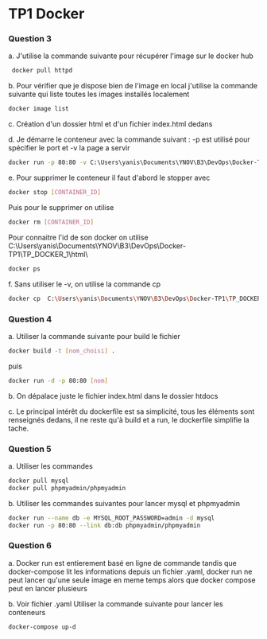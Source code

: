 
# TP1 Docker

### Question 3 
a. J'utilise la commande suivante pour récupérer l'image sur le docker hub
```bash
 docker pull httpd
```

b. Pour vérifier que je dispose bien de l'image en local j'utilise la commande suivante qui liste toutes les images installés localement
```bash
docker image list
```

c. Création d'un dossier html et d'un fichier index.html dedans

d. Je démarre le conteneur avec la commande suivant : -p est utilisé pour spécifier le port et -v la page a servir
```bash 
docker run -p 80:80 -v C:\Users\yanis\Documents\YNOV\B3\DevOps\Docker-TP1\TP_DOCKER_1\html\:/usr/local/apache2/htdocs/ httpd
```

e. Pour supprimer le conteneur il faut d'abord le stopper avec 
```bash
docker stop [CONTAINER_ID]
```
Puis pour le supprimer on utilise 
```bash
docker rm [CONTAINER_ID]
```
Pour connaitre l'id de son docker on utilise  C:\Users\yanis\Documents\YNOV\B3\DevOps\Docker-TP1\TP_DOCKER_1\html\
```bash
docker ps
```

f. Sans utiliser le -v, on utilise la commande cp
```bash
docker cp  C:\Users\yanis\Documents\YNOV\B3\DevOps\Docker-TP1\TP_DOCKER_1\html\index.html [CONTENEUR_ID]:/usr/local/apache2/htdocs
```

### Question 4

a. Utiliser la commande suivante pour build le fichier 
```bash
docker build -t [nom_choisi] .
```
puis
```bash
docker run -d -p 80:80 [nom]
```

b. On dépalace juste le fichier index.html dans le dossier htdocs

c. Le principal intérêt du dockerfile est sa simplicité, tous les éléments sont renseignés dedans, il ne reste qu'à build et a run, le dockerfile simplifie la tache. 

### Question 5 

a. Utiliser les commandes 
```bash
docker pull mysql
docker pull phpmyadmin/phpmyadmin
```

b. Utiliser les commandes suivantes pour lancer mysql et phpmyadmin
```bash
docker run --name db -e MYSQL_ROOT_PASSWORD=admin -d mysql
docker run -p 80:80 --link db:db phpmyadmin/phpmyadmin      
```

### Question 6

a. Docker run est entierement basé en ligne de commande tandis que docker-compose lit les informations depuis un fichier .yaml, docker run ne peut lancer qu'une seule image en meme temps alors que docker compose peut en lancer plusieurs

b. Voir fichier .yaml
Utiliser la commande suivante pour lancer les conteneurs
```bash
docker-compose up-d
```